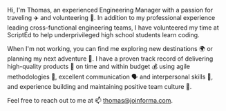 Hi, I'm Thomas, an experienced Engineering Manager with a passion for traveling ✈️ and volunteering 🙏. In addition to my professional experience leading cross-functional engineering teams, I have volunteered my time at ScriptEd to help underprivileged high school students learn coding.

When I'm not working, you can find me exploring new destinations 🌍 or planning my next adventure 🧳. I have a proven track record of delivering high-quality products 🎁 on time and within budget 💰 using agile methodologies 🤝, excellent communication 🗣️ and interpersonal skills 💬, and experience building and maintaining positive team culture 🤗. 

Feel free to reach out to me at 📫 thomas@joinforma.com.

<!---
ongerit/ongerit is a ✨ special ✨ repository because its `README.md` (this file) appears on your GitHub profile.
You can click the Preview link to take a look at your changes.
--->
